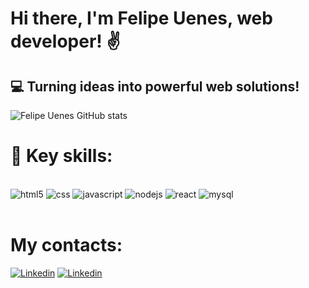 # Hi there, I'm Felipe Uenes, web developer! ✌️

## 💻 Turning ideas into powerful web solutions!

![Felipe Uenes GitHub stats](https://github-readme-stats.vercel.app/api?username=felipeuenes&show_icons=true&theme=transparent)


# 🔧 Key skills:

<div style="display: inline_block"><br>
<img aling='center' alt='html5' src='https://img.shields.io/badge/HTML5-E34F26?style=for-the-badge&logo=html5&logoColor=white'/>
<img aling='center' alt='css' src='https://img.shields.io/badge/CSS3-1572B6?style=for-the-badge&logo=css3&logoColor=white'/>
<img aling='center' alt='javascript' src='https://img.shields.io/badge/JavaScript-F7DF1E?style=for-the-badge&logo=javascript&logoColor=black'/>
<img aling='center' alt='nodejs' src='https://img.shields.io/badge/Node.js-43853D?style=for-the-badge&logo=node.js&logoColor=white'/>
<img aling='center' alt='react' src='https://img.shields.io/badge/React-20232A?style=for-the-badge&logo=react&logoColor=61DAFB'/>
<img aling='center' alt='mysql' src='https://img.shields.io/badge/MySQL-00000F?style=for-the-badge&logo=mysql&logoColor=white'/>
  <br>
</div>

<br>

# My contacts:

[![Linkedin](https://img.shields.io/badge/LinkedIn-0077B5?style=for-the-badge&logo=linkedin&logoColor=white)](https://www.linkedin.com/in/felipe-uenes-3680a4216/)
[![Linkedin](https://img.shields.io/badge/WhatsApp-25D366?style=for-the-badge&logo=whatsapp&logoColor=white)](https://wa.me/5588998723234?text=Ol%C3%A1%21)
